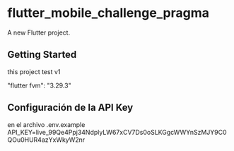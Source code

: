 # flutter_mobile_challenge_pragma

A new Flutter project.

## Getting Started

this project test v1

"flutter fvm": "3.29.3"

## Configuración de la API Key

en el archivo .env.example
API_KEY=live_99Qe4Ppj34NdplyLW67xCV7Ds0oSLKGgcWWYnSzMJY9C0QOu0HUR4azYxWkyW2nr
